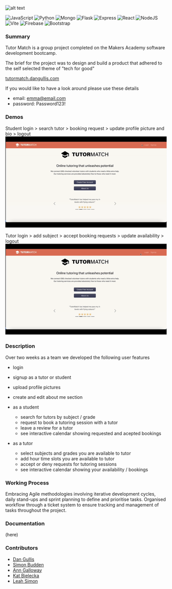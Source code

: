 ![alt text](frontend/public/tutormatch-banner.png)

![JavaScript](https://img.shields.io/badge/javascript-%23323330.svg?style=flat&logo=javascript&logoColor=%23F7DF1E)
![Python](https://img.shields.io/badge/python-3670A0?style=flat&logo=python&logoColor=ffdd54)
![Mongo](https://img.shields.io/badge/MongoDB-%234ea94b.svg?logo=mongodb&logoColor=white&style=flat)
![Flask](https://img.shields.io/badge/flask-%23000.svg?style=flat&logo=flask&logoColor=white)
![Express](https://img.shields.io/badge/express.js-%23404d59.svg?logo=express&logoColor=%2361DAFB&style=flat)
![React](https://img.shields.io/badge/-ReactJs-61DAFB?logo=react&logoColor=white&style=flat)
![NodeJS](https://img.shields.io/badge/node.js-6DA55F?logo=node.js&logoColor=white&style=flat)
![Vite](https://img.shields.io/badge/vite-%23646CFF.svg?style=flat&logo=vite&logoColor=white)
![Firebase](https://img.shields.io/badge/firebase-%23039BE5.svg?style=flat&logo=firebase)
![Bootstrap](https://img.shields.io/badge/bootstrap-%238511FA.svg?style=flat&logo=bootstrap&logoColor=white)


### Summary

Tutor Match is a group project completed on the Makers Academy software development bootcamp.

The brief for the project was to design and build a product that adhered to the self selected theme of "tech for good"

[tutormatch.dangullis.com](tutormatch.dangullis.com)

If you would like to have a look around please use these details

- email: emma@email.com
- password: Password123!


### Demos

Student login > search tutor > booking request > update profile picture and bio > logout
![alt text](frontend/public/student-gif)


Tutor login > add subject > accept booking requests > update availability > logout
![alt text](frontend/public/tutor-gif.gif)

### Description

Over two weeks as a team we developed the following user features

- login
- signup as a tutor or student
- upload profile pictures
- create and edit about me section
- as a student
  - search for tutors by subject / grade
  - request to book a tutoring session with a tutor
  - leave a review for a tutor
  - see interactive calendar showing requested and acepted bookings

- as a tutor
  - select subjects and grades you are available to tutor
  - add hour time slots you are available to tutor
  - accept or deny requests for tutoring sessions
  - see interactive calendar showing your availability / bookings

### Working Process

Embracing Agile methodologies involving iterative development cycles, daily stand-ups and sprint planning to define and prioritise tasks. Organised workflow through a ticket system to ensure tracking and management of tasks throughout the project.

### Documentation
(here)

### Contributors

- [Dan Gullis](https://github.com/dgullis)
- [Simon Budden](https://github.com/fantastito)
- [Ann Galloway](https://github.com/AnnGalloway)
- [Kat Bielecka](https://github.com/KatBiel)
- [Leah Simon](https://github.com/nsleeah)
